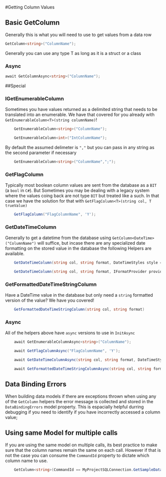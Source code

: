 ﻿#Getting Column Values

## Basic GetColumn<T>
Generally this is what you will need to use to get values from a data row

```csharp
GetColumn<string>("ColumnName");
```
Generally you can use any type T as long as it is a struct or a class  

### Async
```csharp
await GetColumnAsync<string>("ColumnName");
```

##Special
### IGetEnumerableColumn
Sometimes you have values returned as a delimited string that needs to be translated into an enumerable.
We have that covered for you already with `GetEnumerableColumn<T>(string columnName)`!

```csharp
    GetEnumerableColumn<string>("ColumnName");
```
```csharp
    GetEnumerableColumn<int>("IntColumnName");
```
By default the assumed delimeter is `","` but you can pass in any string as the second parameter if necessary

```csharp
    GetEnumerableColumn<string>("ColumnName",";");
```

### GetFlagColumn
Typically most boolean column values are sent from the database as a `BIT` (a `bool` in `C#`).
But Sometimes you may be dealing with a legacy system where the values coing back are not type `BIT` but treated like a such.
In that case we have the solution for that with `GetFlagColumn<T>(string col, T trueValue)`

```csharp
    GetFlagColumn("FlagColumnName", 'Y');
```
### GetDateTimeColumn
Generally to get a datetime from the database using `GetColumn<DateTime>("ColumnName")` will suffice,
but incase there are any specialized date formatting on the stored value in the database the following Helpers are available.

```csharp
    GetDateTimeColumn(string col, string format, DateTimeStyles style = DateTimeStyles.None)
```
```csharp
    GetDateTimeColumn(string col, string format, IFormatProvider provider, DateTimeStyles style = DateTimeStyles.None)
```
### GetFormattedDateTimeStringColumn
Have a DateTime value in the database but only need a `string` formatted version of the value?
We have you covered!

```csharp
    GetFormattedDateTimeStringColumn(string col, string format)
```

### Async
All of the helpers above have `async` versions to use in `InitAsync` 
```csharp
    await GetEnumerableColumnAsync<string>("ColumnName");
```
```csharp
    await GetFlagColumnAsync("FlagColumnName", 'Y');
```
```csharp
    await GetDateTimeColumnAsync(string col, string format, DateTimeStyles style = DateTimeStyles.None)
```
```csharp
    await GetFormattedDateTimeStringColumnAsync(string col, string format)
```

## Data Binding Errors
When building data models if there are exceptions thrown when using any of the `GetColumn` helpers the error message is collected and stored
in the `DataBindingErrors` model property. 
This is espacially helpful durring debugging if you need to identify if you have incorrectly accessed a column value;

## Using same Model for multiple calls
If you are using the same model on multiple calls, its best practice to make sure that the column names remain the same on each call.
However if that is not the case you can consume the `CommandId` property to dictate which column name to use.

```csharp
    GetColumn<string>(CommandId == MyProjectSQLConnection.GetSampleDataAlt.CommandId ? "ColumnNameAlt" : "ColumnName");
```